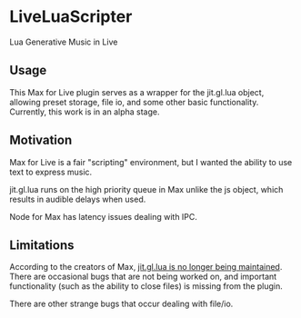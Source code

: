 # LiveLuaScripter
Lua Generative Music in Live

## Usage

This Max for Live plugin serves as a wrapper for the jit.gl.lua object, allowing preset storage, 
file io, and some other basic functionality. Currently, this work is in an alpha stage.

## Motivation

Max for Live is a fair "scripting" environment, but I wanted the ability to use text to express music. 

jit.gl.lua runs on the high priority queue in Max unlike the js object, which results in audible delays when used.

Node for Max has latency issues dealing with IPC. 

## Limitations

According to the creators of Max, [jit.gl.lua is no longer being maintained](https://cycling74.com/forums/ann-jit-gl-lua-beta-1). 
There are occasional bugs that are not being worked on, and important functionality (such as the ability to close files) is missing
from the plugin.

There are other strange bugs that occur dealing with file/io.
